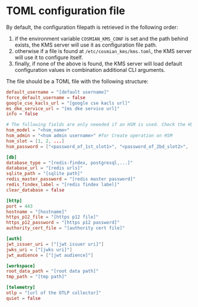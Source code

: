 # TOML configuration file

By default, the configuration filepath is retrieved in the following order:

1. if the environment variable `COSMIAN_KMS_CONF` is set and the path behind exists, the KMS server will use it as
   configuration file path.
2. otherwise if a file is found at `/etc/cosmian_kms/kms.toml`, the KMS server will use it to configure itself.
3. finally, if none of the above is found, the KMS server will load default configuration values in combination
   additional CLI arguments.

The file should be a TOML file with the following structure:

```toml
default_username = "[default username]"
force_default_username = false
google_cse_kacls_url = "[google cse kacls url]"
ms_dke_service_url = "[ms dke service url]"
info = false

# The following fields are only neeeded if an HSM is used. Check the HSMs pages for more information.
hsm_model = "<hsm_name>"
hsm_admin = "<hsm admin username>" #for Create operation on HSM
hsm_slot = [1, 2, ...]
hsm_password = ["<password_of_1st_slot1>", "<password_of_2bd_slot2>", ...]

[db]
database_type = "[redis-findex, postgresql,...]"
database_url = "[redis urls]"
sqlite_path = "[sqlite path]"
redis_master_password = "[redis master password]"
redis_findex_label = "[redis findex label]"
clear_database = false

[http]
port = 443
hostname = "[hostname]"
https_p12_file = "[https p12 file]"
https_p12_password = "[https p12 password]"
authority_cert_file = "[authority cert file]"

[auth]
jwt_issuer_uri = ["[jwt issuer uri]"]
jwks_uri = ["[jwks uri]"]
jwt_audience = ["[jwt audience]"]

[workspace]
root_data_path = "[root data path]"
tmp_path = "[tmp path]"

[telemetry]
otlp = "[url of the OTLP collector]"
quiet = false
```
